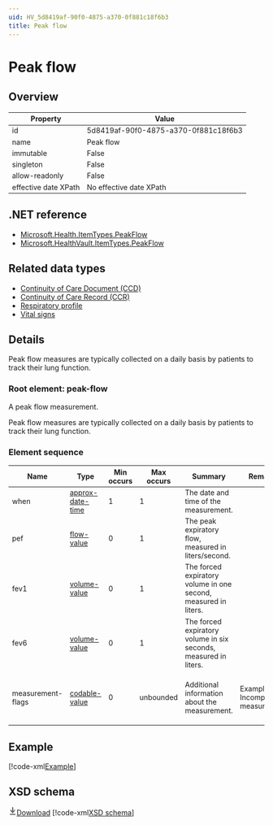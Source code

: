 ```yaml
---
uid: HV_5d8419af-90f0-4875-a370-0f881c18f6b3
title: Peak flow
---
```


# Peak flow

## Overview

Property|Value
---|---
id|5d8419af-90f0-4875-a370-0f881c18f6b3
name|Peak flow
immutable|False
singleton|False
allow-readonly|False
effective date XPath|No effective date XPath

## .NET reference
- [Microsoft.Health.ItemTypes.PeakFlow](https://docs.microsoft.com/dotnet/api/microsoft.health.itemtypes.peakflow)
- [Microsoft.HealthVault.ItemTypes.PeakFlow](https://docs.microsoft.com/dotnet/api/microsoft.healthvault.itemtypes.peakflow)

## Related data types

- [Continuity of Care Document (CCD)](xref:HV_9c48a2b8-952c-4f5a-935d-f3292326bf54)
- [Continuity of Care Record (CCR)](xref:HV_1e1ccbfc-a55d-4d91-8940-fa2fbf73c195)
- [Respiratory profile](xref:HV_5fd15cb7-b717-4b1c-89e0-1dbcf7f815dd)
- [Vital signs](xref:HV_73822612-C15F-4B49-9E65-6AF369E55C65)

## Details
Peak flow measures are typically collected on a daily basis by patients to track their lung function.

<a name='peak-flow'></a>

### Root element: peak-flow

A peak flow measurement.

Peak flow measures are typically collected on a daily basis by patients to track their lung function.

### Element sequence

Name|Type|Min occurs|Max occurs|Summary|Remarks|Preferred Vocabulary
---|---|---|---|---|---|---
when|[approx-date-time](xref:HV_File_dates#approx-date-time)|1|1|The date and time of the measurement.||
pef|[flow-value](xref:HV_3e730686-781f-4616-aa0d-817bba8eb141#flow-value)|0|1|The peak expiratory flow, measured in liters/second.||
fev1|[volume-value](xref:HV_3e730686-781f-4616-aa0d-817bba8eb141#volume-value)|0|1|The forced expiratory volume in one second, measured in liters.||
fev6|[volume-value](xref:HV_3e730686-781f-4616-aa0d-817bba8eb141#volume-value)|0|1|The forced expiratory volume in six seconds, measured in liters.||
measurement-flags|[codable-value](xref:HV_3e730686-781f-4616-aa0d-817bba8eb141#codable-value)|0|unbounded|Additional information about the measurement.|Examples: Incomplete measurement.|Contact the HealthVault team to help define this vocabulary.

## Example
[!code-xml[Example](../sample-xml/5d8419af-90f0-4875-a370-0f881c18f6b3.xml)]

## XSD schema
[![Download](/healthvault/images/download.png)Download](../xsd/peak-flow.xsd)
[!code-xml[XSD schema](../xsd/peak-flow.xsd)]
